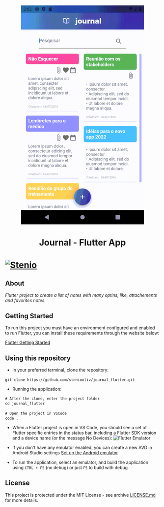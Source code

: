 <p align="center"><img src="https://github.com/steniooliv/journal_flutter/blob/main/assets/images/journal_listnotes.gif" width=400 alt="Country Flags">
  <h1 align="center">Journal - Flutter App<h1>
</p>

[![Stenio](https://img.shields.io/badge/steniooliv-in-%230072b1)](https://www.linkedin.com/in/steniooliv)

## About
*Flutter project to create a list of notes with many optins, like, attachements and favorites notes.*

## Getting Started
To run this project you must have an environment configured and enabled to run Flutter, you can install these requirements through the website below:

[Flutter Getting Started](https://flutter.dev/docs/get-started/install)
    
## Using this repository
- In your preferred terminal, clone the repository:
    
```git clone https://github.com/steniooliv/journal_flutter.git```

- Running the application:
    
```
# After the clone, enter the project folder
cd journal_flutter

# Open the project in VSCode
code .
```

- When a Flutter project is open in VS Code, you should see a set of Flutter specific entries in the status bar, including a Flutter SDK version and a device name (or the message No Devices):
![Flutter Emulator](https://flutter.dev/assets/tools/vs-code/device_status_bar-10813b4c173018ee947124d4f222cb30b54133d4574a48138cb9ba8ef7030710.png)

- If you don't have any emulator enabled, you can create a new AVD in Android Studio settings
[Set up the Android emulator](https://flutter.dev/docs/get-started/install/windows#set-up-the-android-emulator)

- To run the application, select an emulator, and build the application using ```CTRL + F5``` (no debug) or just ```F5``` to build with debug


## License
This project is protected under the MIT License - see archive [LICENSE.md](LICENSE.md) for more details.
